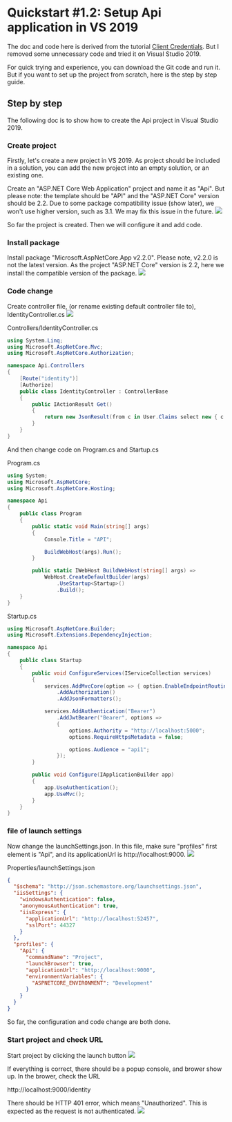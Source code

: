 # Quickstart #1.2: Setup Api application in VS 2019

The doc and code here is derived from the tutorial [Client Credentials](http://docs.identityserver.io/en/latest/quickstarts/1_client_credentials.html). But I removed some unnecessary code and tried it on Visual Studio 2019.

For quick trying and experience, you can download the Git code and run it. But if you want to set up the project from scratch, here is the step by step guide.

## Step by step

The following doc is to show how to create the Api project in Visual Studio 2019.

### Create project

Firstly, let's create a new project in VS 2019. As project should be included in a solution, you can add the new project into an empty solution, or an existing one.

Create an "ASP.NET Core Web Application" project and name it as "Api". But please note: the template should be "API" and the "ASP.NET Core" version should be 2.2. Due to some package compatibility issue (show later), we won't use higher version, such as 3.1. We may fix this issue in the future.
![](doc_images/1_NewProjectApiTemplate.jpg)

So far the project is created. Then we will configure it and add code.

### Install package

Install package "Microsoft.AspNetCore.App v2.2.0". Please note, v2.2.0 is not the latest version. As the project "ASP.NET Core" version is 2.2, here we install the compatible version of the package. 
![](doc_images/2_InstallPackages.jpg)

### Code change

Create controller file, (or rename existing default controller file to), IdentityController.cs
![](doc_images/3_IdentityController.jpg)

Controllers/IdentityController.cs
```C#
using System.Linq;
using Microsoft.AspNetCore.Mvc;
using Microsoft.AspNetCore.Authorization;

namespace Api.Controllers
{
    [Route("identity")]
    [Authorize]
    public class IdentityController : ControllerBase
    {
        public IActionResult Get()
        {
            return new JsonResult(from c in User.Claims select new { c.Type, c.Value });
        }
    }
}
```

And then change code on Program.cs and Startup.cs

Program.cs
```C#
using System;
using Microsoft.AspNetCore;
using Microsoft.AspNetCore.Hosting;

namespace Api
{
    public class Program
    {
        public static void Main(string[] args)
        {
            Console.Title = "API";

            BuildWebHost(args).Run();
        }

        public static IWebHost BuildWebHost(string[] args) =>
            WebHost.CreateDefaultBuilder(args)
                .UseStartup<Startup>()
                .Build();
    }
}
```

Startup.cs
```C#
using Microsoft.AspNetCore.Builder;
using Microsoft.Extensions.DependencyInjection;

namespace Api
{
    public class Startup
    {
        public void ConfigureServices(IServiceCollection services)
        {
            services.AddMvcCore(option => { option.EnableEndpointRouting = false; })
                .AddAuthorization()
                .AddJsonFormatters();

            services.AddAuthentication("Bearer")
                .AddJwtBearer("Bearer", options =>
                {
                    options.Authority = "http://localhost:5000";
                    options.RequireHttpsMetadata = false;

                    options.Audience = "api1";
                });
        }

        public void Configure(IApplicationBuilder app)
        {
            app.UseAuthentication();
            app.UseMvc();
        }
    }
}
```

### file of launch settings

Now change the launchSettings.json. In this file, make sure "profiles" first element is "Api", and its applicationUrl is http://localhost:9000.
![](doc_images/4_LaunchSettings.jpg)

Properties/launchSettings.json
```json
{
  "$schema": "http://json.schemastore.org/launchsettings.json",
  "iisSettings": {
    "windowsAuthentication": false,
    "anonymousAuthentication": true,
    "iisExpress": {
      "applicationUrl": "http://localhost:52457",
      "sslPort": 44327
    }
  },
  "profiles": {
    "Api": {
      "commandName": "Project",
      "launchBrowser": true,
      "applicationUrl": "http://localhost:9000",
      "environmentVariables": {
        "ASPNETCORE_ENVIRONMENT": "Development"
      }
    }
  }
}
```
So far, the configuration and code change are both done.

### Start project and check URL

Start project by clicking the launch button
![](doc_images/5_Launch.jpg)

If everything is correct, there should be a popup console, and brower show up. In the brower, check the URL

http://localhost:9000/identity

There should be HTTP 401 error, which means "Unauthorized". This is expected as the request is not authenticated.
![](doc_images/6_CheckUrl.jpg)


